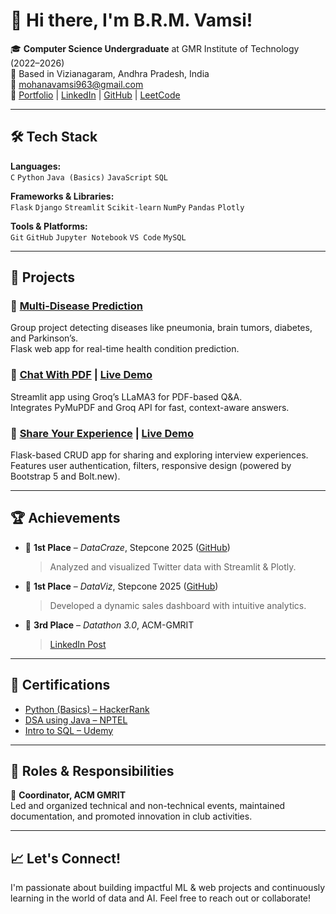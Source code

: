 # 👋 Hi there, I'm B.R.M. Vamsi!

🎓 **Computer Science Undergraduate** at GMR Institute of Technology (2022–2026)  
📍 Based in Vizianagaram, Andhra Pradesh, India  
📧 mohanavamsi963@gmail.com  
🔗 [Portfolio](https://g1bodez8r5.app.youware.com/) | [LinkedIn](https://www.linkedin.com/in/bankupalli-ramamohana-vamsi-ab69aa289) | [GitHub](https://github.com/vamsi8041) | [LeetCode](https://leetcode.com/u/vamsibankupalli/)

---

## 🛠️ Tech Stack

**Languages:**  
`C` `Python` `Java (Basics)` `JavaScript` `SQL`

**Frameworks & Libraries:**  
`Flask` `Django` `Streamlit` `Scikit-learn` `NumPy` `Pandas` `Plotly`

**Tools & Platforms:**  
`Git` `GitHub` `Jupyter Notebook` `VS Code` `MySQL`

---

## 🚀 Projects

### 🧠 [Multi-Disease Prediction](https://github.com/Vamsi8041/MIniProject)
Group project detecting diseases like pneumonia, brain tumors, diabetes, and Parkinson’s.  
Flask web app for real-time health condition prediction.

### 📄 [Chat With PDF](https://github.com/Vamsi8041/ChatWithPdf) | [Live Demo](https://chatwithpdfbyvamsi.streamlit.app/)
Streamlit app using Groq’s LLaMA3 for PDF-based Q&A.  
Integrates PyMuPDF and Groq API for fast, context-aware answers.

### 💬 [Share Your Experience](https://github.com/Vamsi8041/ShareExperience-/tree/main) | [Live Demo](https://vamsibankupalli369.pythonanywhere.com/)
Flask-based CRUD app for sharing and exploring interview experiences.  
Features user authentication, filters, responsive design (powered by Bootstrap 5 and Bolt.new).

---

## 🏆 Achievements

- 🥇 **1st Place** – *DataCraze*, Stepcone 2025 ([GitHub](https://github.com/Vamsi8041/datacraze))  
  > Analyzed and visualized Twitter data with Streamlit & Plotly.

- 🥇 **1st Place** – *DataViz*, Stepcone 2025 ([GitHub](https://github.com/Vamsi8041/dataviz))  
  > Developed a dynamic sales dashboard with intuitive analytics.

- 🥉 **3rd Place** – *Datathon 3.0*, ACM-GMRIT  
  > [LinkedIn Post](https://www.linkedin.com/posts/bankupalli-ramamohana-vamsi-ab69aa289_deepdatathon3rdprize-datascience-machine-activity-7115977837144158208-dzHv)

---

## 📜 Certifications

- [Python (Basics) – HackerRank](https://www.hackerrank.com/certificates/da6fed703dc5)
- [DSA using Java – NPTEL](https://drive.google.com/file/d/1BO-gIrSkEpp0WGf0SO64R7f44SnA3Xu0/view)
- [Intro to SQL – Udemy](https://udemy-certificate.s3.amazonaws.com/pdf/UC-6040ac91-c746-4088-a0a7-58c74af7ea43.pdf)

---

## 📢 Roles & Responsibilities

🎯 **Coordinator, ACM GMRIT**  
Led and organized technical and non-technical events, maintained documentation, and promoted innovation in club activities.

---

## 📈 Let's Connect!

I'm passionate about building impactful ML & web projects and continuously learning in the world of data and AI. Feel free to reach out or collaborate!

